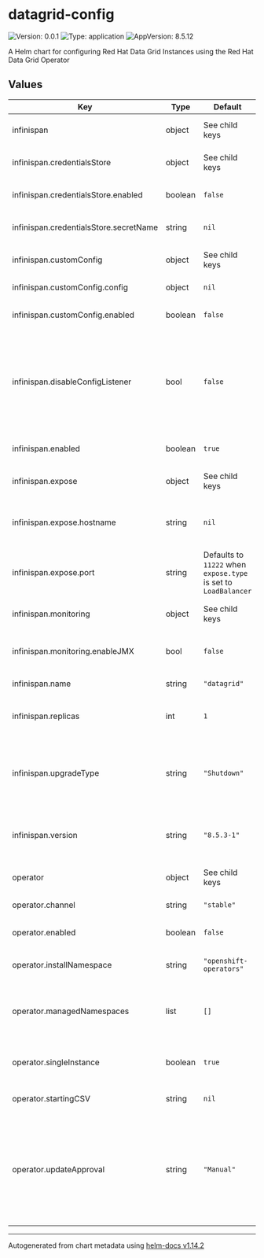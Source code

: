 # datagrid-config

![Version: 0.0.1](https://img.shields.io/badge/Version-0.0.1-informational?style=flat-square) ![Type: application](https://img.shields.io/badge/Type-application-informational?style=flat-square) ![AppVersion: 8.5.12](https://img.shields.io/badge/AppVersion-8.5.12-informational?style=flat-square)

A Helm chart for configuring Red Hat Data Grid Instances using the Red Hat Data Grid Operator

## Values

| Key | Type | Default | Description |
|-----|------|---------|-------------|
| infinispan | object | See child keys | Settings related to the Red Hat Data Grid Operator Cluster |
| infinispan.credentialsStore | object | See child keys | Configuration of a secret used to store sensitive information |
| infinispan.credentialsStore.enabled | boolean | `false` | Use a `Secret` to store sensitive information such as credentials |
| infinispan.credentialsStore.secretName | string | `nil` | The name of the `Secret` used to store sensitive information |
| infinispan.customConfig | object | See child keys | Settings related to the Red Hat Data Grid Operator Cluster |
| infinispan.customConfig.config | object | `nil` | The custom Red Hat Data Grid configuration |
| infinispan.customConfig.enabled | boolean | `false` | Create a `ConfigMap` with a custom Red Hat Data Grid configuration |
| infinispan.disableConfigListener | bool | `false` | Disable the config listener pod. You should do this only if you do not  need declarative Kubernetes representations of Data Grid resources created through the Data Grid Console, CLI, or client applications.    |
| infinispan.enabled | boolean | `true` | Create a `Subscription` for the Red Hat Data Grid Operator |
| infinispan.expose | object | See child keys | Used to expose Red Hat Data Grid for external connections |
| infinispan.expose.hostname | string | `nil` | A specific hostname used to expose Red Hat Data Grid when  `expose.type` is set to `Route` |
| infinispan.expose.port | string | Defaults to `11222` when `expose.type` is set to `LoadBalancer` | The port number used to expose Red Hat Data Grid when `export.type` is set to `NodePort` or `LoadBalancer` |
| infinispan.monitoring | object | See child keys | Control monitoring configurations for Red Hat Data Grid |
| infinispan.monitoring.enableJMX | bool | `false` | Enable JMX remote ports. This is not needed for prometheus endpoints. |
| infinispan.name | string | `"datagrid"` | The name of the Red Hat Data Grid cluster |
| infinispan.replicas | int | `1` | The number of nodes that will form part of the Red Hat Data Grid cluster |
| infinispan.upgradeType | string | `"Shutdown"` | Used to control the behavior of Red Hat Data Grid version upgrades. Not to be confused with the Red Hat Data Grid Operator version. |
| infinispan.version | string | `"8.5.3-1"` | The Red Hat Data Grid version to install.  Not to be confused with the Red Hat Data Grid Operator version. |
| operator | object | See child keys | Settings related to the Red Hat Data Grid Operator `Subscription` |
| operator.channel | string | `"stable"` | The `channel` of the Operator |
| operator.enabled | boolean | `false` | Create a `Subscription` for the Red Hat Data Grid Operator |
| operator.installNamespace | string | `"openshift-operators"` | The `Namespace` the Operator will be deployed in |
| operator.managedNamespaces | list | `[]` | When `operator.singleInstance` is marked as false, this instance of the  Operator will manage these namespaces |
| operator.singleInstance | boolean | `true` | Use a single operator instance to manage all Red Hat Data Grid  instances |
| operator.startingCSV | string | `nil` | The minimum `ClusterServiceVersion` for the operator |
| operator.updateApproval | string | `"Manual"` | Set the `Subscription` update approval mode. `Manual` will require install plans to be approved before upgrades will take place (recommended  for Production installations) while `Automatic` will be applied as and when they become available |

----------------------------------------------
Autogenerated from chart metadata using [helm-docs v1.14.2](https://github.com/norwoodj/helm-docs/releases/v1.14.2)
